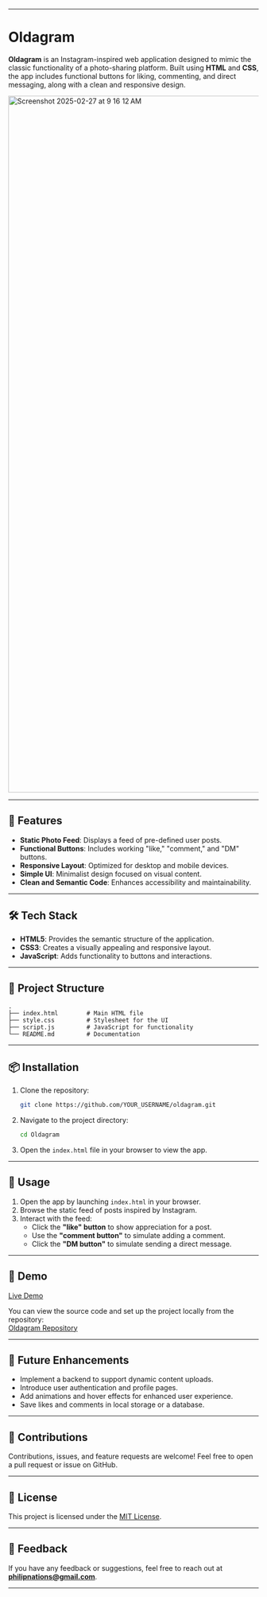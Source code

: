 
---

# Oldagram

**Oldagram** is an Instagram-inspired web application designed to mimic the classic functionality of a photo-sharing platform. Built using **HTML** and **CSS**, the app includes functional buttons for liking, commenting, and direct messaging, along with a clean and responsive design.

<img width="1401" alt="Screenshot 2025-02-27 at 9 16 12 AM" src="https://github.com/user-attachments/assets/9ea93d42-b6ca-4863-a6c4-4abbcd915b07" />

---

## 🚀 Features

- **Static Photo Feed**: Displays a feed of pre-defined user posts.
- **Functional Buttons**: Includes working "like," "comment," and "DM" buttons.
- **Responsive Layout**: Optimized for desktop and mobile devices.
- **Simple UI**: Minimalist design focused on visual content.
- **Clean and Semantic Code**: Enhances accessibility and maintainability.

---

## 🛠️ Tech Stack

- **HTML5**: Provides the semantic structure of the application.
- **CSS3**: Creates a visually appealing and responsive layout.
- **JavaScript**: Adds functionality to buttons and interactions.

---

## 📂 Project Structure

```plaintext
.
├── index.html        # Main HTML file
├── style.css         # Stylesheet for the UI
├── script.js         # JavaScript for functionality
└── README.md         # Documentation
```

---

## 📦 Installation

1. Clone the repository:
   ```bash
   git clone https://github.com/YOUR_USERNAME/oldagram.git
   ```
2. Navigate to the project directory:
   ```bash
   cd Oldagram
   ```
3. Open the `index.html` file in your browser to view the app.

---

## 🔧 Usage

1. Open the app by launching `index.html` in your browser.
2. Browse the static feed of posts inspired by Instagram.
3. Interact with the feed:
   - Click the **"like" button** to show appreciation for a post.
   - Use the **"comment button"** to simulate adding a comment.
   - Click the **"DM button"** to simulate sending a direct message.

---

## 🎨 Demo

[Live Demo](https://philipnations.com/project-5)

You can view the source code and set up the project locally from the repository:  
[Oldagram Repository](https://github.com/your-feature-name/oldagram)

---

## 🚀 Future Enhancements

- Implement a backend to support dynamic content uploads.
- Introduce user authentication and profile pages.
- Add animations and hover effects for enhanced user experience.
- Save likes and comments in local storage or a database.

---

## 🤝 Contributions

Contributions, issues, and feature requests are welcome! Feel free to open a pull request or issue on GitHub.

---

## 📜 License

This project is licensed under the [MIT License](LICENSE).

---

## 💬 Feedback

If you have any feedback or suggestions, feel free to reach out at **philipnations@gmail.com**.

---
